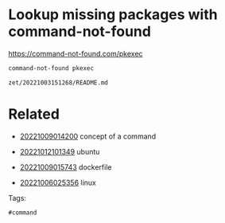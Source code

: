 # Lookup missing packages with command-not-found
https://command-not-found.com/pkexec

```bash
command-not-found pkexec
```

` zet/20221003151268/README.md `

# Related

- [20221009014200](/zet/20221009014200/README.md) concept of a command

- [20221012101349](/zet/20221012101349/README.md) ubuntu
- [20221009015743](/zet/20221009015743/README.md) dockerfile
- [20221006025356](/zet/20221006025356/README.md) linux

Tags:

    #command
